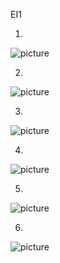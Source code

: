 EI1

1.
![picture](photo_2020-11-10_18-23-44.jpg)

2.
![picture](photo_2020-11-10_18-23-41.jpg)

3.
![picture](photo_2020-11-10_18-23-29.jpg)

4.
![picture](photo_2020-11-10_18-23-39.jpg)

5.
![picture](photo_2020-11-10_18-23-37.jpg)

6.
![picture](photo_2020-11-10_18-23-29.jpg)
